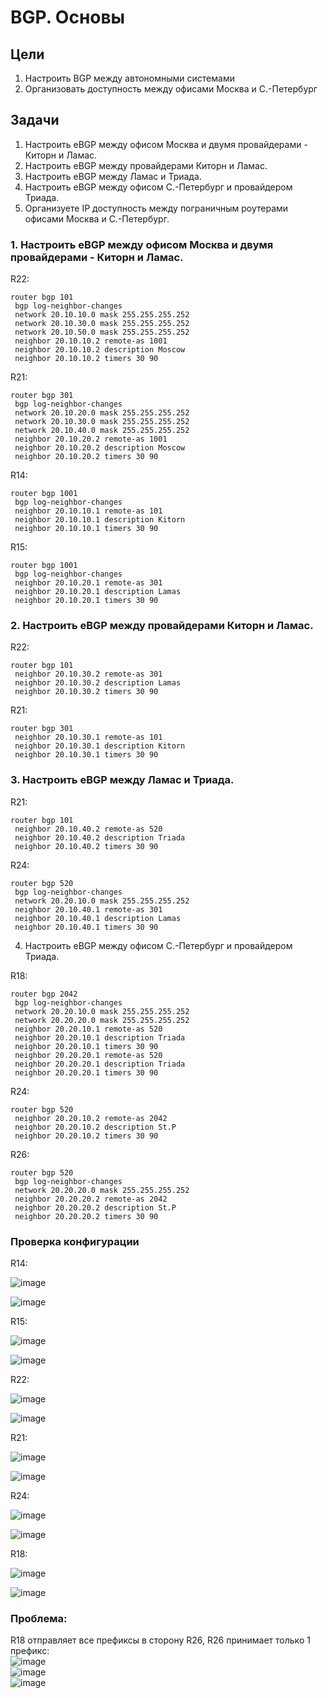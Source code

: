# BGP. Основы
## Цели  
1. Настроить BGP между автономными системами  
2. Организовать доступность между офисами Москва и С.-Петербург  
## Задачи
1. Настроить eBGP между офисом Москва и двумя провайдерами - Киторн и Ламас.
2. Настроить eBGP между провайдерами Киторн и Ламас.  
3. Настроить eBGP между Ламас и Триада.  
4. Настроить eBGP между офисом С.-Петербург и провайдером Триада.  
5. Организуете IP доступность между пограничным роутерами офисами Москва и С.-Петербург.  

### 1. Настроить eBGP между офисом Москва и двумя провайдерами - Киторн и Ламас.  

R22:
```
router bgp 101
 bgp log-neighbor-changes
 network 20.10.10.0 mask 255.255.255.252
 network 20.10.30.0 mask 255.255.255.252
 network 20.10.50.0 mask 255.255.255.252
 neighbor 20.10.10.2 remote-as 1001
 neighbor 20.10.10.2 description Moscow
 neighbor 20.10.10.2 timers 30 90
```
R21:
```
router bgp 301
 bgp log-neighbor-changes
 network 20.10.20.0 mask 255.255.255.252
 network 20.10.30.0 mask 255.255.255.252
 network 20.10.40.0 mask 255.255.255.252
 neighbor 20.10.20.2 remote-as 1001
 neighbor 20.10.20.2 description Moscow
 neighbor 20.10.20.2 timers 30 90
```
R14:
```
router bgp 1001
 bgp log-neighbor-changes
 neighbor 20.10.10.1 remote-as 101
 neighbor 20.10.10.1 description Kitorn
 neighbor 20.10.10.1 timers 30 90
```
R15:
```
router bgp 1001
 bgp log-neighbor-changes
 neighbor 20.10.20.1 remote-as 301
 neighbor 20.10.20.1 description Lamas
 neighbor 20.10.20.1 timers 30 90
```
### 2. Настроить eBGP между провайдерами Киторн и Ламас. 

R22:
```
router bgp 101
 neighbor 20.10.30.2 remote-as 301
 neighbor 20.10.30.2 description Lamas
 neighbor 20.10.30.2 timers 30 90
```
R21:
```
router bgp 301
 neighbor 20.10.30.1 remote-as 101
 neighbor 20.10.30.1 description Kitorn
 neighbor 20.10.30.1 timers 30 90
```
### 3. Настроить eBGP между Ламас и Триада.  

R21:
```
router bgp 101
 neighbor 20.10.40.2 remote-as 520
 neighbor 20.10.40.2 description Triada
 neighbor 20.10.40.2 timers 30 90
```
R24:
```
router bgp 520
 bgp log-neighbor-changes
 network 20.20.10.0 mask 255.255.255.252
 neighbor 20.10.40.1 remote-as 301
 neighbor 20.10.40.1 description Lamas
 neighbor 20.10.40.1 timers 30 90
```
4. Настроить eBGP между офисом С.-Петербург и провайдером Триада.  

R18:
```
router bgp 2042
 bgp log-neighbor-changes
 network 20.20.10.0 mask 255.255.255.252
 network 20.20.20.0 mask 255.255.255.252
 neighbor 20.20.10.1 remote-as 520
 neighbor 20.20.10.1 description Triada
 neighbor 20.20.10.1 timers 30 90
 neighbor 20.20.20.1 remote-as 520
 neighbor 20.20.20.1 description Triada
 neighbor 20.20.20.1 timers 30 90
```
R24:
```
router bgp 520
 neighbor 20.20.10.2 remote-as 2042
 neighbor 20.20.10.2 description St.P
 neighbor 20.20.10.2 timers 30 90
```
R26:
```
router bgp 520
 bgp log-neighbor-changes
 network 20.20.20.0 mask 255.255.255.252
 neighbor 20.20.20.2 remote-as 2042
 neighbor 20.20.20.2 description St.P
 neighbor 20.20.20.2 timers 30 90
```
### Проверка конфигурации

R14:  

![image](https://github.com/a-trubin/OTUS-Network-engineer/assets/130133180/4001b9c2-5af9-4dca-b9f0-1008e58138cf)  

![image](https://github.com/a-trubin/OTUS-Network-engineer/assets/130133180/73ca07fd-4dc0-4b1a-81ac-637e388c022c)

R15:

![image](https://github.com/a-trubin/OTUS-Network-engineer/assets/130133180/841ddbd3-36ba-471b-af8f-64d45961ee80)

![image](https://github.com/a-trubin/OTUS-Network-engineer/assets/130133180/0b213b48-28fe-4d61-a421-5e91fb29d676)

R22:

![image](https://github.com/a-trubin/OTUS-Network-engineer/assets/130133180/db5b4fa1-accf-48d1-9be2-09af55fee261)

![image](https://github.com/a-trubin/OTUS-Network-engineer/assets/130133180/1eb778d5-345a-4952-99a6-5150d9a517a3)

R21:  

![image](https://github.com/a-trubin/OTUS-Network-engineer/assets/130133180/6e34b172-ddc7-4c75-842b-2ef6e4d9aaab)

![image](https://github.com/a-trubin/OTUS-Network-engineer/assets/130133180/3fc58848-cb80-4fb3-be8d-9bace012a523)

R24:

![image](https://github.com/a-trubin/OTUS-Network-engineer/assets/130133180/35a2a204-1ae3-435a-aa3d-b4a3f6279a4e)

![image](https://github.com/a-trubin/OTUS-Network-engineer/assets/130133180/308d2e4b-1253-4870-beec-23d88fb1c7f6)

R18:

![image](https://github.com/a-trubin/OTUS-Network-engineer/assets/130133180/65fbd0ac-c1cf-40d6-8e11-26d1cddbeb5b)  

![image](https://github.com/a-trubin/OTUS-Network-engineer/assets/130133180/6baee0ee-2846-4b51-966b-f615ea0098fa)


### Проблема:

R18 отправляет все префиксы в сторону R26, R26 принимает только 1 префикс:  
![image](https://github.com/a-trubin/OTUS-Network-engineer/assets/130133180/f1d472aa-48bf-4559-9f0d-03a2379836ed)  
![image](https://github.com/a-trubin/OTUS-Network-engineer/assets/130133180/96da45cc-4690-4bcb-a56d-1b8aed1c8dd9)  
![image](https://github.com/a-trubin/OTUS-Network-engineer/assets/130133180/1d40fe18-c5ab-4031-b581-7a1b8e8c3cd9)

